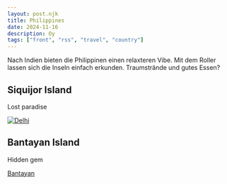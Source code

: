 ```yaml
---
layout: post.njk
title: Philippines
date: 2024-11-16
description: Oy
tags: ["front", "rss", "travel", "country"]
---
```


  
Nach Indien bieten die Philippinen einen relaxteren Vibe. 
Mit dem Roller lassen sich die Inseln einfach erkunden.
Traumstrände und gutes Essen?

## Siquijor Island

Lost paradise

<a href="https://photos.app.goo.gl/xfez2JsP3JEuG98s6"><img src="https://i.ibb.co/KDZw2XH/Siquijor-web.jpg" alt="Delhi" border="0"></a>


## Bantayan Island

Hidden gem

<a href="https://photos.app.goo.gl/vLkZDz1qLsF9Sqcn6">
<!-- <img src="https://i.ibb.co/KDZw2XH/Siquijor-web.jpg" alt="Delhi" border="0"> -->
Bantayan
</a>

